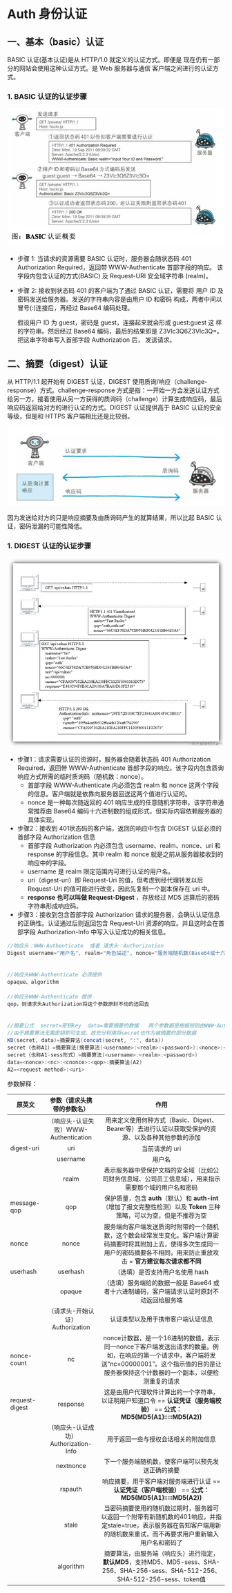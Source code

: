# Auth 身份认证



## 一、基本（basic）认证

BASIC 认证(基本认证)是从 HTTP/1.0 就定义的认证方式。即便是 现在仍有一部分的网站会使用这种认证方式。是 Web 服务器与通信 客户端之间进行的认证方式。

### 1. BASIC 认证的认证步骤

![image-20231019171151907](https://raw.githubusercontent.com/charming-c/image-host/master/img/image-20231019171151907.png)

- 步骤 1: 当请求的资源需要 BASIC 认证时，服务器会随状态码 401 Authorization Required，返回带 WWW-Authenticate 首部字段的响应。 该字段内包含认证的方式(BASIC) 及 Request-URI 安全域字符串 (realm)。

- 步骤 2: 接收到状态码 401 的客户端为了通过 BASIC 认证，需要将 用户 ID 及密码发送给服务器。发送的字符串内容是由用户 ID 和密码 构成，两者中间以冒号(:)连接后，再经过 Base64 编码处理。

    假设用户 ID 为 guest，密码是 guest，连接起来就会形成 guest:guest 这 样的字符串。然后经过 Base64 编码，最后的结果即是 Z3Vlc3Q6Z3Vlc3Q=。把这串字符串写入首部字段 Authorization 后， 发送请求。



## 二、摘要（digest）认证

从 HTTP/1.1 起开始有 DIGEST 认证，DIGEST 使用质询/响应（challenge-response）方式。challenge-response 方式是指：一开始一方会发送认证方式给另一方，接着使用从另一方获得的质询码（challenge）计算生成响应码，最后响应码返回给对方的进行认证的方式。DIGEST 认证提供高于 BASIC 认证的安全等级，但是和 HTTPS 客户端相比还是比较弱。

![image-20231019154739170](https://raw.githubusercontent.com/charming-c/image-host/master/img/image-20231019154739170.png)

因为发送给对方的只是响应摘要及由质询码产生的就算结果，所以比起 BASIC 认证，密码泄漏的可能性降低。

### 1. DIGEST 认证的认证步骤

![image-AQ9jpQLoU-transformed](https://raw.githubusercontent.com/charming-c/image-host/master/img/image-AQ9jpQLoU-transformed.png)

- 步骤1：请求需要认证的资源时，服务器会随着状态码 401 Authorization Required，返回带 WWW-Authenticate 首部字段的响应。该字段内包含质询响应方式所需的临时质询码（随机数：nonce）。
    - 首部字段 WWW-Authenticate 内必须包含 realm 和 nonce 这两个字段的信息。客户端就是依靠向服务器回送这两个值进行认证的。
    - nonce 是一种每次随返回的 401 响应生成的任意随机字符串。该字符串通常推荐由 Base64 编码十六进制数的组成形式，但实际内容依赖服务器的具体实现。
- 步骤2：接收到 401状态码的客户端，返回的响应中包含 DIGEST 认证必须的首部字段 Authorization 信息
    - 首部字段 Authorization 内必须包含 username、realm、nonce、uri 和 response 的字段信息。其中 realm 和 nonce 就是之前从服务器接收到的响应中的字段。
    - username 是 realm 限定范围内可进行认证的用户名。
    - uri（digest-uri）即 Request-Uri 的值，但考虑到经代理转发以后 Request-Uri 的值可能进行改变，因此先复制一个副本保存在 uri 中。
    - **response 也可以叫做 Request-Digest** ，存放经过 MD5 运算后的密码字符串形成响应码。
- 步骤3：接收到包含首部字段 Authorization 请求的服务器，会确认认证信息的正确性。认证通过后则返回包含 Request-Uri 资源的响应。并且这时会在首部字段 Authorization-Info 中写入认证成功的相关信息。

```java
//响应头：WWW-Authenticate  或者 请求头：Authorization
Digest username="用户名", realm="角色描述", nonce="服务端随机数(Base64或十六进制编码)", uri="请求uri部分", response="摘要（客户端计算、到时服务端也会计算一份看是否一致）", algorithm="摘要算法", cnonce="客户端随机数(Base64或十六进制编码)", opaque="服务端给的信息原封不动换回去即可", nc="使用次数", qop="auth|auth-int"


//响应头WWW-Authenticate 必须提供
opaque、algorithm

//响应头WWW-Authenticate 提供
qop，则请求头Authorization将这个参数原封不动的还回去


//摘要公式  secret=密钥key  data=需要摘要的数据   两个参数都是根据规则由WWW-Authenticate里面的参数进行构建
//由于摘要算法无需密钥即可生成，故充分利用将secret也作为被摘要的部分数据
KD(secret, data)=摘要算法(concat(secret, ":", data))   
secret（也称A1）=摘要算法(摘要算法(<username>:<realm>:<password>):<nonce>:<cnonce>)
secret（也称A1-sess形式）=摘要算法(<username>:<realm>:<password>)
data=<nonce>:<nc>:<cnonce>:<qop>:摘要算法(A2)
A2=<request-method>:<uri>

```

参数解释：

| 原英文         |       参数（请求头携带的参数名）       |                             作用                             |
| -------------- | :------------------------------------: | :----------------------------------------------------------: |
|                | （响应头-认证失败）WWW-Authentication  | 用来定义使用何种方式（Basic、Digest、Bearer等）去进行认证以获取受保护的资源、以及各种其他参数的添加 |
| digest-uri     |                  uri                   |                        当前请求的 uri                        |
|                |                username                |                            用户名                            |
|                |                 realm                  | 表示服务器中受保护文档的安全域（比如公司财务信息域、公司员工信息域），用来指示需要那个域的用户名和密码 |
| message-qop    |                  qop                   | 保护质量，包含 **auth**（默认）和 **auth-int**（增加了报文完整性检测）以及 **Token** 三种策略，可以为空，但是不推荐为空 |
| nonce          |                 nonce                  | 服务端向客户端发送质询时附带的一个随机数，这个数会经常发生变化。客户端计算密码摘要时将其附加上去，使得多次生成同一用户的密码摘要各不相同，用来防止重放攻击 = **官方建议每次请求都不同** |
| userhash       |                userhash                |               （选填）是否支持用户名使用 hash                |
|                |                 opaque                 | （选填）服务端给的数据一般是 Base64 或者十六进制编码，客户端请求认证时原封不动返回给服务端 |
|                |    （请求头-开始认证）Authorization    |              认证类型以及用于携带客户端认证信息              |
| nonce-count    |                   nc                   | nonce计数器，是一个16进制的数值，表示同一nonce下客户端发送出请求的数量。例如，在响应的第一个请求中，客户端将发送“nc=00000001”。这个指示值的目的是让服务器保持这个计数器的一个副本，以便检测重复的请求 |
| request-digest |                response                | 这是由用户代理软件计算出的一个字符串，以证明用户知道口令 == **认证凭证（服务端校验）** == **公式：MD5(MD5(A1):::::MD5(A2))** |
|                | （响应头-认证成功） Authorization-Info |             用于返回一些与授权会话相关的附加信息             |
|                |               nextnonce                |      下一个服务端随机数，使客户端可以预先发送正确的摘要      |
|                |                rspauth                 | 响应摘要，用于客户端对服务端进行认证 == **认证凭证（客户端校验）** == **公式：MD5(MD5(A1):::::MD5(A2))** |
|                |                 stale                  | 当密码摘要使用的随机数过期时，服务器可以返回一个附带有新随机数的401响应，并指定stale=true，表示服务器在告知客户端用新的随机数来重试，而不再要求用户重新输入用户名和密码了 |
|                |               algorithm                | 摘要算法，由服务端（响应头）进行指定，**默认MD5**，支持MD5、MD5-sess、SHA-256、SHA-256-sess、SHA-512-256、SHA-512-256-sess、token值 |